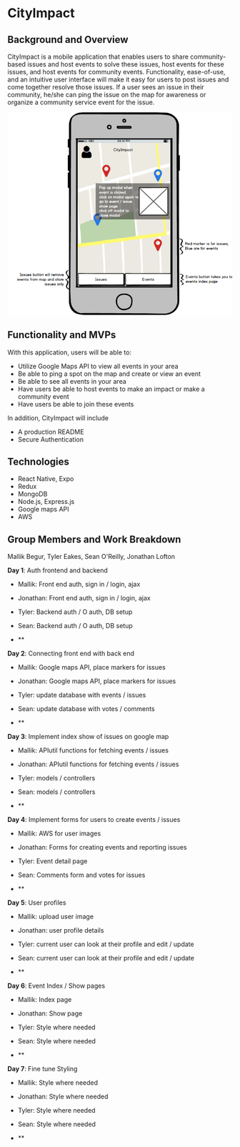 # CityImpact

## Background and Overview
CityImpact is a mobile application that enables users to share community-based issues and host events to solve these issues, host events for these issues, and host events for community events. Functionality, ease-of-use, and an intuitive user interface will make it easy for users to post issues and come together resolve those issues. If a user sees an issue in their community, he/she can ping the issue on the map for awareness or organize a community service event for the issue.

![landing-page](/docs/wireframes/Issues_map_view.png)

## Functionality and MVPs
With this application, users will be able to:
- Utilize Google Maps API to view all events in your area
- Be able to ping a spot on the map and create or view an event
- Be able to see all events in your area
- Have users be able to host events to make an impact or make a community event
- Have users be able to join these events

In addition, CityImpact will include
- A production README
- Secure Authentication

## Technologies

- React Native, Expo
- Redux
- MongoDB
- Node.js, Express.js
- Google maps API
- AWS

## Group Members and Work Breakdown
Mallik Begur, Tyler Eakes, Sean O'Reilly, Jonathan Lofton

**Day 1**: Auth frontend and backend

- Mallik: Front end auth, sign in / login, ajax
- Jonathan: Front end auth, sign in / login, ajax
- Tyler: Backend auth / O auth, DB setup
- Sean: Backend auth / O auth, DB setup

- **

**Day 2**: Connecting front end with back end

- Mallik: Google maps API, place markers for issues
- Jonathan: Google maps API, place markers for issues
- Tyler: update database with events / issues
- Sean: update database with votes / comments

-  **

**Day 3**: Implement index show of issues on google map

- Mallik: APIutil functions for fetching events / issues
- Jonathan: APIutil functions for fetching events / issues
- Tyler: models / controllers
- Sean: models / controllers

-  **

**Day 4**: Implement forms for users to create events / issues

- Mallik: AWS for user images
- Jonathan: Forms for creating events and reporting issues
- Tyler: Event detail page
- Sean: Comments form and votes for issues

-  **

**Day 5**: User profiles

- Mallik: upload user image
- Jonathan: user profile details
- Tyler: current user can look at their profile and edit / update
- Sean: current user can look at their profile and edit / update

- **

**Day 6**: Event Index / Show pages

- Mallik: Index page
- Jonathan: Show page
- Tyler: Style where needed
- Sean: Style where needed

-  **

**Day 7**: Fine tune Styling

- Mallik: Style where needed
- Jonathan: Style where needed
- Tyler: Style where needed
- Sean: Style where needed

-  **
